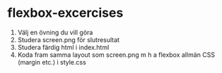 # flexbox-excercises

1. Välj en övning du vill göra
2. Studera screen.png för slutresultat
3. Studera färdig html i index.html
4. Koda fram samma layout som screen.png m h a flexbox allmän CSS (margin etc.) i style.css
